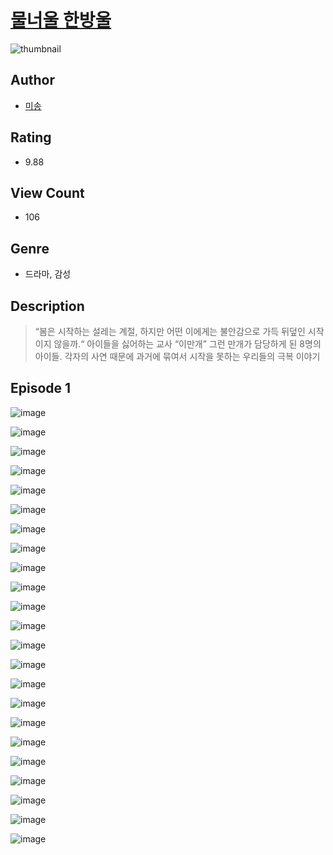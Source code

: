 # [물너울 한방울](https://comic.naver.com/challenge/list?titleId=810762)
![thumbnail](https://image-comic.pstatic.net/user_contents_data/challenge_comic/2023/05/24/upload_7291385195548127284_480x623.jpeg)

## Author
- [미송](https://comic.naver.com/artistTitle?id=367053)

## Rating
- 9.88

## View Count
- 106

## Genre
- 드라마, 감성

## Description
> “봄은 시작하는 설레는 계절, 하지만 어떤 이에게는 불안감으로 가득 뒤덮인 시작 이지 않을까.“ 아이들을 싫어하는 교사 “이만개” 그런 만개가 담당하게 된 8명의 아이들. 각자의 사연 때문에 과거에 묶여서 시작을 못하는 우리들의 극복 이야기


## Episode 1
![image](https://image-comic.pstatic.net/user_contents_data/challenge_comic/2023/05/24/367053/upload_3775530761021110115.jpeg)

![image](https://image-comic.pstatic.net/user_contents_data/challenge_comic/2023/05/24/367053/upload_4051325631288533300.jpeg)

![image](https://image-comic.pstatic.net/user_contents_data/challenge_comic/2023/05/24/367053/upload_3703706444591543605.jpeg)

![image](https://image-comic.pstatic.net/user_contents_data/challenge_comic/2023/05/24/367053/upload_3474076541241287270.jpeg)

![image](https://image-comic.pstatic.net/user_contents_data/challenge_comic/2023/05/24/367053/upload_3775197583915758177.jpeg)

![image](https://image-comic.pstatic.net/user_contents_data/challenge_comic/2023/05/24/367053/upload_7378360066509385776.jpeg)

![image](https://image-comic.pstatic.net/user_contents_data/challenge_comic/2023/05/24/367053/upload_7005684786995278897.jpeg)

![image](https://image-comic.pstatic.net/user_contents_data/challenge_comic/2023/05/24/367053/upload_7016952573552834101.jpeg)

![image](https://image-comic.pstatic.net/user_contents_data/challenge_comic/2023/05/24/367053/upload_4049072954526753588.jpeg)

![image](https://image-comic.pstatic.net/user_contents_data/challenge_comic/2023/05/24/367053/upload_3847826026405115745.jpeg)

![image](https://image-comic.pstatic.net/user_contents_data/challenge_comic/2023/05/24/367053/upload_4135767019703658085.jpeg)

![image](https://image-comic.pstatic.net/user_contents_data/challenge_comic/2023/05/24/367053/upload_3775762942526634083.jpeg)

![image](https://image-comic.pstatic.net/user_contents_data/challenge_comic/2023/05/24/367053/upload_3774971088848565554.jpeg)

![image](https://image-comic.pstatic.net/user_contents_data/challenge_comic/2023/05/24/367053/upload_3544723453254317110.jpeg)

![image](https://image-comic.pstatic.net/user_contents_data/challenge_comic/2023/05/24/367053/upload_3474861593365734192.jpeg)

![image](https://image-comic.pstatic.net/user_contents_data/challenge_comic/2023/05/24/367053/upload_7363444989418026850.jpeg)

![image](https://image-comic.pstatic.net/user_contents_data/challenge_comic/2023/05/24/367053/upload_3558465137565459042.jpeg)

![image](https://image-comic.pstatic.net/user_contents_data/challenge_comic/2023/05/24/367053/upload_4122543197637599841.jpeg)

![image](https://image-comic.pstatic.net/user_contents_data/challenge_comic/2023/05/24/367053/upload_7018355580485253476.jpeg)

![image](https://image-comic.pstatic.net/user_contents_data/challenge_comic/2023/05/24/367053/upload_3689065351282307123.jpeg)

![image](https://image-comic.pstatic.net/user_contents_data/challenge_comic/2023/05/24/367053/upload_3990580908110721381.jpeg)

![image](https://image-comic.pstatic.net/user_contents_data/challenge_comic/2023/05/24/367053/upload_4049074939626808368.jpeg)

![image](https://image-comic.pstatic.net/user_contents_data/challenge_comic/2023/05/24/367053/upload_3546919169404711267.jpeg)
